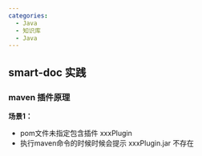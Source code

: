 ```yaml
---
categories:
  - Java
  - 知识库
  - Java
---
```

## smart-doc 实践



### maven 插件原理



**场景1：**

- pom文件未指定包含插件 xxxPlugin 
- 执行maven命令的时候时候会提示 xxxPlugin.jar 不存在



